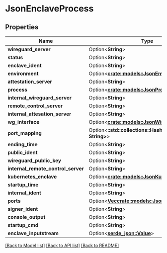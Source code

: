 # JsonEnclaveProcess

## Properties

Name | Type | Description | Notes
------------ | ------------- | ------------- | -------------
**wireguard_server** | Option<**String**> |  | [optional]
**status** | Option<**String**> |  | [optional]
**enclave_ident** | Option<**String**> |  | [optional]
**environment** | Option<[**crate::models::JsonEnvironment**](json_Environment.md)> |  | [optional]
**attestation_server** | Option<**String**> |  | [optional]
**process** | Option<[**crate::models::JsonProcess**](json_Process.md)> |  | [optional]
**internal_wireguard_server** | Option<**String**> |  | [optional]
**remote_control_server** | Option<**String**> |  | [optional]
**internal_attesation_server** | Option<**String**> |  | [optional]
**wg_interface** | Option<[**crate::models::JsonWireguardInterface**](json_WireguardInterface.md)> |  | [optional]
**port_mapping** | Option<**::std::collections::HashMap<String, String>**> |  | [optional]
**ending_time** | Option<**String**> |  | [optional]
**public_ident** | Option<**String**> |  | [optional]
**wireguard_public_key** | Option<**String**> |  | [optional]
**internal_remote_control_server** | Option<**String**> |  | [optional]
**kubernetes_enclave** | Option<[**crate::models::JsonKubernetesEnclave**](json_KubernetesEnclave.md)> |  | [optional]
**startup_time** | Option<**String**> |  | [optional]
**internal_ident** | Option<**String**> |  | [optional]
**ports** | Option<[**Vec<crate::models::JsonEnclavePort>**](json_EnclavePort.md)> |  | [optional]
**signer_ident** | Option<**String**> |  | [optional]
**console_output** | Option<**String**> |  | [optional]
**startup_cmd** | Option<**String**> |  | [optional]
**enclave_inputstream** | Option<[**serde_json::Value**](.md)> |  | [optional]

[[Back to Model list]](../README.md#documentation-for-models) [[Back to API list]](../README.md#documentation-for-api-endpoints) [[Back to README]](../README.md)


